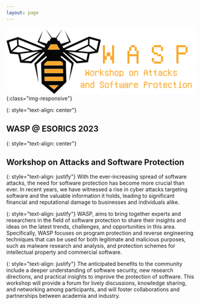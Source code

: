 ```yaml
---
layout: page
---
```


![logo](assets/img/logo.png){:class="img-responsive"}

{: style="text-align: center"}
## WASP @ ESORICS 2023

{: style="text-align: center"}
## Workshop on Attacks and Software Protection

{: style="text-align: justify"}
With the ever-increasing spread of software attacks, the need for software protection has
become more crucial than ever. In recent years, we have witnessed a rise in cyber attacks
targeting software and the valuable information it holds, leading to significant financial and
reputational damage to businesses and individuals alike.

{: style="text-align: justify"}
WASP, aims to bring together experts and researchers in the field of software protection to
share their insights and ideas on the latest trends, challenges, and opportunities in this area.
Specifically, WASP focuses on program protection and reverse engineering techniques that
can be used for both legitimate and malicious purposes, such as malware research and
analysis, and protection schemes for intellectual property and commercial software.

{: style="text-align: justify"}
The anticipated benefits to the community include a deeper understanding of software
security, new research directions, and practical insights to improve the protection of
software. This workshop will provide a forum for lively discussions, knowledge sharing, and
networking among participants, and will foster collaborations and partnerships between
academia and industry.
